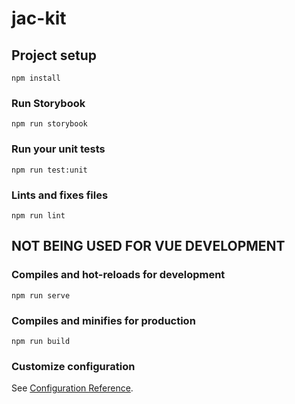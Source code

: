 # jac-kit

## Project setup
```
npm install
```

### Run Storybook
```
npm run storybook
```

### Run your unit tests
```
npm run test:unit
```

### Lints and fixes files
```
npm run lint
```

## NOT BEING USED FOR VUE DEVELOPMENT

### Compiles and hot-reloads for development
```
npm run serve
```

### Compiles and minifies for production
```
npm run build
```


### Customize configuration
See [Configuration Reference](https://cli.vuejs.org/config/).
